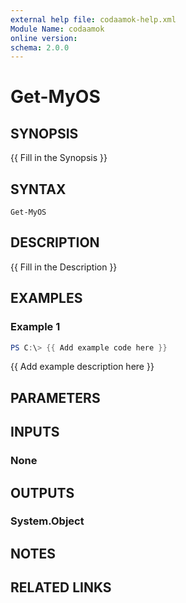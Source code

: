 ```yaml
---
external help file: codaamok-help.xml
Module Name: codaamok
online version:
schema: 2.0.0
---
```


# Get-MyOS

## SYNOPSIS
{{ Fill in the Synopsis }}

## SYNTAX

```
Get-MyOS
```

## DESCRIPTION
{{ Fill in the Description }}

## EXAMPLES

### Example 1
```powershell
PS C:\> {{ Add example code here }}
```

{{ Add example description here }}

## PARAMETERS

## INPUTS

### None

## OUTPUTS

### System.Object
## NOTES

## RELATED LINKS

